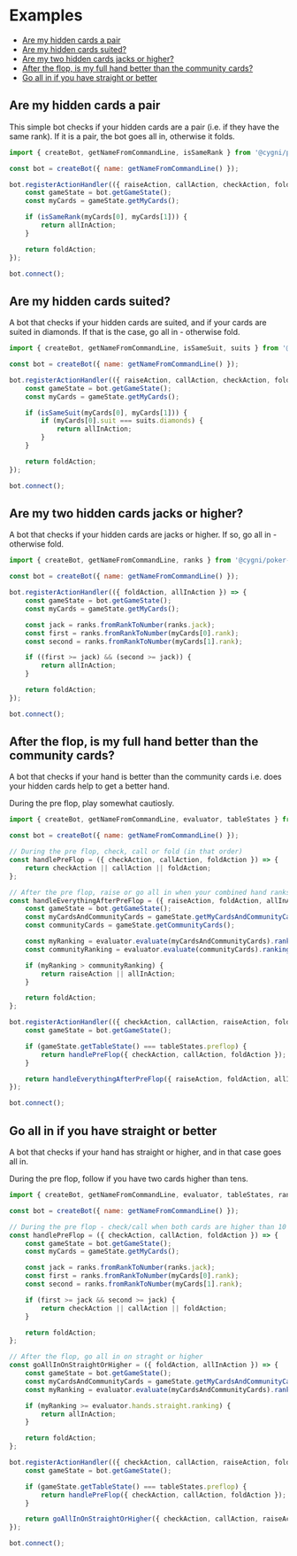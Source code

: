 # Examples

* [Are my hidden cards a pair](#pair)
* [Are my hidden cards suited?](#suited)
* [Are my two hidden cards jacks or higher?](#jacksorhigher)
* [After the flop, is my full hand better than the community cards?](#betterhand)
* [Go all in if you have straight or better](#straightorbetter)

## Are my hidden cards a pair <span id="pair"></span>
This simple bot checks if your hidden cards are a pair (i.e. if they have the same rank). 
If it is a pair, the bot goes all in, otherwise it folds.

```javascript
import { createBot, getNameFromCommandLine, isSameRank } from '@cygni/poker-client-api';

const bot = createBot({ name: getNameFromCommandLine() });

bot.registerActionHandler(({ raiseAction, callAction, checkAction, foldAction, allInAction }) => {
    const gameState = bot.getGameState();
    const myCards = gameState.getMyCards();

    if (isSameRank(myCards[0], myCards[1])) {
        return allInAction;
    }

    return foldAction;
});

bot.connect();
```

## Are my hidden cards suited? <span id="suited"></span>
A bot that checks if your hidden cards are suited, and if your cards are suited in diamonds. If that is the case, go all in - otherwise fold.

```javascript
import { createBot, getNameFromCommandLine, isSameSuit, suits } from '@cygni/poker-client-api';

const bot = createBot({ name: getNameFromCommandLine() });

bot.registerActionHandler(({ raiseAction, callAction, checkAction, foldAction, allInAction }) => {
    const gameState = bot.getGameState();
    const myCards = gameState.getMyCards();

    if (isSameSuit(myCards[0], myCards[1])) {
        if (myCards[0].suit === suits.diamonds) {
            return allInAction;
        }
    }

    return foldAction;
});

bot.connect();
```

## Are my two hidden cards jacks or higher? <span id="jacksorhigher"></span>
A bot that checks if your hidden cards are jacks or higher. If so, go all in - otherwise fold.

```javascript
import { createBot, getNameFromCommandLine, ranks } from '@cygni/poker-client-api';

const bot = createBot({ name: getNameFromCommandLine() });

bot.registerActionHandler(({ foldAction, allInAction }) => {
    const gameState = bot.getGameState();
    const myCards = gameState.getMyCards();

    const jack = ranks.fromRankToNumber(ranks.jack);
    const first = ranks.fromRankToNumber(myCards[0].rank);
    const second = ranks.fromRankToNumber(myCards[1].rank);

    if ((first >= jack) && (second >= jack)) {
        return allInAction;
    }

    return foldAction;
});

bot.connect();
```

## After the flop, is my full hand better than the community cards? <span id="betterhand"></span>
A bot that checks if your hand is better than the community cards i.e. does your hidden cards help to get a better hand.

During the pre flop, play somewhat cautiosly.

```javascript
import { createBot, getNameFromCommandLine, evaluator, tableStates } from '@cygni/poker-client-api';

const bot = createBot({ name: getNameFromCommandLine() });

// During the pre flop, check, call or fold (in that order)
const handlePreFlop = ({ checkAction, callAction, foldAction }) => {
    return checkAction || callAction || foldAction;
};

// After the pre flop, raise or go all in when your combined hand ranks better than the community cards;
const handleEverythingAfterPreFlop = ({ raiseAction, foldAction, allInAction }) => {
    const gameState = bot.getGameState();
    const myCardsAndCommunityCards = gameState.getMyCardsAndCommunityCards();
    const communityCards = gameState.getCommunityCards();

    const myRanking = evaluator.evaluate(myCardsAndCommunityCards).ranking();
    const communityRanking = evaluator.evaluate(communityCards).ranking();

    if (myRanking > communityRanking) {
        return raiseAction || allInAction;
    }

    return foldAction;
};

bot.registerActionHandler(({ checkAction, callAction, raiseAction, foldAction, allInAction }) => {
    const gameState = bot.getGameState();

    if (gameState.getTableState() === tableStates.preflop) {
        return handlePreFlop({ checkAction, callAction, foldAction });
    }

    return handleEverythingAfterPreFlop({ raiseAction, foldAction, allInAction });
});

bot.connect();
```

## Go all in if you have straight or better <span id="straightorbetter"></span>
A bot that checks if your hand has straight or higher, and in that case goes all in.

During the pre flop, follow if you have two cards higher than tens.

```javascript
import { createBot, getNameFromCommandLine, evaluator, tableStates, ranks } from '@cygni/poker-client-api';

const bot = createBot({ name: getNameFromCommandLine() });

// During the pre flop - check/call when both cards are higher than 10
const handlePreFlop = ({ checkAction, callAction, foldAction }) => {
    const gameState = bot.getGameState();
    const myCards = gameState.getMyCards();

    const jack = ranks.fromRankToNumber(ranks.jack);
    const first = ranks.fromRankToNumber(myCards[0].rank);
    const second = ranks.fromRankToNumber(myCards[1].rank);

    if (first >= jack && second >= jack) {
        return checkAction || callAction || foldAction;
    }

    return foldAction;
};

// After the flop, go all in on straght or higher
const goAllInOnStraightOrHigher = ({ foldAction, allInAction }) => {
    const gameState = bot.getGameState();
    const myCardsAndCommunityCards = gameState.getMyCardsAndCommunityCards();
    const myRanking = evaluator.evaluate(myCardsAndCommunityCards).ranking();

    if (myRanking >= evaluator.hands.straight.ranking) {
        return allInAction;
    }

    return foldAction;
};

bot.registerActionHandler(({ checkAction, callAction, raiseAction, foldAction, allInAction }) => {
    const gameState = bot.getGameState();

    if (gameState.getTableState() === tableStates.preflop) {
        return handlePreFlop({ checkAction, callAction, foldAction });
    }

    return goAllInOnStraightOrHigher({ checkAction, callAction, raiseAction, foldAction, allInAction });
});

bot.connect();
```